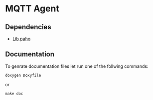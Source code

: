 # MQTT Agent
## Dependencies

- [Lib paho](https://github.com/eclipse/paho.mqtt.c)

## Documentation

To genrate documentation files let run one of the follwing commands:

    doxygen Doxyfile
or

    make doc
